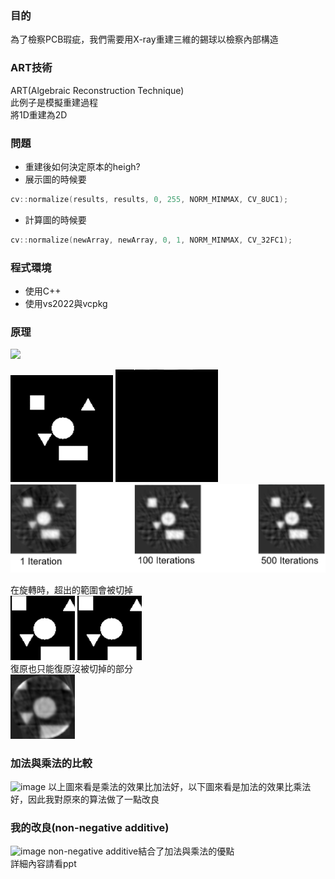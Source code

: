 ### 目的
為了檢察PCB瑕疵，我們需要用X-ray重建三維的錫球以檢察內部構造  

### ART技術
ART(Algebraic Reconstruction Technique)   
此例子是模擬重建過程  
將1D重建為2D  

### 問題
* 重建後如何決定原本的heigh?  
* 展示圖的時候要  
```cpp
cv::normalize(results, results, 0, 255, NORM_MINMAX, CV_8UC1);
```
* 計算圖的時候要
```cpp
cv::normalize(newArray, newArray, 0, 1, NORM_MINMAX, CV_32FC1);
```

### 程式環境
* 使用C++
* 使用vs2022與vcpkg

### 原理
<img src="https://user-images.githubusercontent.com/66452317/153203523-7612f902-4ffa-425c-bf6f-de702aa79237.png" width=600/>

![image](https://github.com/YuTing-Fang1999/ART/blob/main/resource/rotate.gif)
![image](https://github.com/YuTing-Fang1999/ART/blob/main/resource/addCol.gif)  
![image](https://github.com/YuTing-Fang1999/ART/blob/main/resource/result.png)

在旋轉時，超出的範圍會被切掉  
![image](https://github.com/YuTing-Fang1999/ART/blob/main/resource/oriImg2.png)
![image](https://github.com/YuTing-Fang1999/ART/blob/main/resource/rotate2.gif)  
復原也只能復原沒被切掉的部分    
![image](https://github.com/YuTing-Fang1999/ART/blob/main/resource/result2.png)

### 加法與乘法的比較
![image](https://user-images.githubusercontent.com/66452317/154830277-aaf11818-4a72-4573-80af-e65caab7c050.png)
以上圖來看是乘法的效果比加法好，以下圖來看是加法的效果比乘法好，因此我對原來的算法做了一點改良  
### 我的改良(non-negative additive)
![image](https://user-images.githubusercontent.com/66452317/154830261-20bbceff-9718-44a3-9891-7db8418a89b1.png)
non-negative additive結合了加法與乘法的優點  
詳細內容請看ppt  

